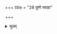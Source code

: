 +++
title = "28 पूष्णे स्वाहा"

+++


<details><summary>मूलम्</summary>

पू॒ष्णे स्वाहा॑ रे॒वत्यै॒ स्वाहा॑ ।  
प॒शुभ्य॒स्स्वाहा॑ ॥53॥
</details>